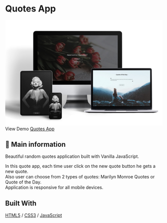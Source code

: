 # Quotes App

![cover](./image/15.JPG)
View Demo <a href="https://quotes-day-app.glitch.me/" target="_blank">Quotes App</a> 

## 🦉 Main information

Beautiful random quotes application built with Vanilla JavaScript.

In this quote app, each time user click on the new quote button he gets a new quote.\
Also user can choose from 2 types of quotes: Marilyn Monroe Quotes or Quote of the Day.\
Application is responsive for all mobile devices.


## Built With

[HTML5](https://www.w3schools.com/html/) / [CSS3](https://www.w3schools.com/css/) / [JavaScript](https://www.w3schools.com/js/)
 








